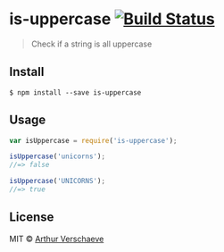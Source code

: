 # is-uppercase [![Build Status](https://travis-ci.org/arthurvr/is-uppercase.svg?branch=master)](https://travis-ci.org/arthurvr/is-uppercase)

> Check if a string is all uppercase


## Install

```
$ npm install --save is-uppercase
```


## Usage

```js
var isUppercase = require('is-uppercase');

isUppercase('unicorns');
//=> false

isUppercase('UNICORNS');
//=> true
```


## License

MIT © [Arthur Verschaeve](http://arthurverschaeve.be)
